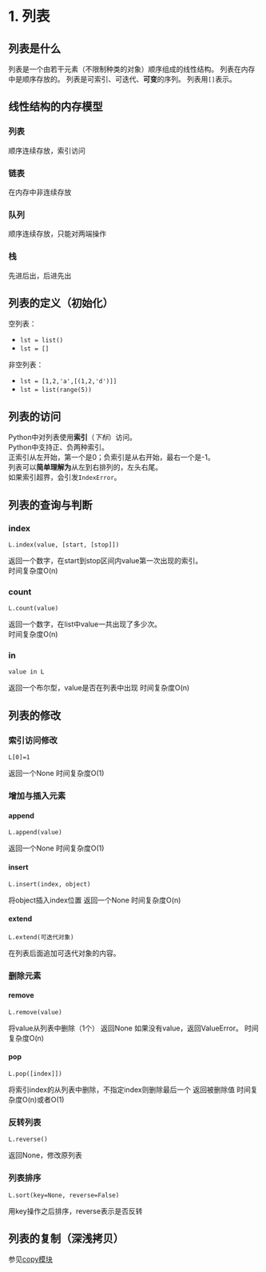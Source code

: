 # 1. 列表

## 列表是什么

列表是一个由若干元素（不限制种类的对象）顺序组成的线性结构。 列表在内存中是顺序存放的。 列表是可索引、可迭代、**可变**的序列。 列表用`[]`表示。

## 线性结构的内存模型

### 列表

顺序连续存放，索引访问

### 链表

在内存中非连续存放

### 队列

顺序连续存放，只能对两端操作

### 栈

先进后出，后进先出

## 列表的定义（初始化）

空列表：

* `lst = list()`
* `lst = []`

非空列表：

* `lst = [1,2,'a',[(1,2,'d')]]`
* `lst = list(range(5))`

## 列表的访问

Python中对列表使用**索引**（_下标_）访问。  
Python中支持正、负两种索引。  
正索引从左开始，第一个是0；负索引是从右开始，最右一个是-1。  
列表可以**简单理解为**从左到右排列的，左头右尾。  
如果索引超界，会引发`IndexError`。

## 列表的查询与判断

### index

```text
L.index(value, [start, [stop]])
```

返回一个数字，在start到stop区间内value第一次出现的索引。  
时间复杂度O\(n\)

### count

```text
L.count(value)
```

返回一个数字，在list中value一共出现了多少次。  
时间复杂度O\(n\)

### in

```text
value in L
```

返回一个布尔型，value是否在列表中出现 时间复杂度O\(n\)

## 列表的修改

### 索引访问修改

```text
L[0]=1
```

返回一个None 时间复杂度O\(1\)

### 增加与插入元素

#### append

```text
L.append(value)
```

返回一个None 时间复杂度O\(1\)

#### insert

```text
L.insert(index, object)
```

将object插入index位置 返回一个None 时间复杂度O\(n\)


#### extend

```text
L.extend(可迭代对象)
```

在列表后面追加可迭代对象的内容。

### 删除元素

#### remove

```text
L.remove(value)
```

将value从列表中删除（1个） 返回None 如果没有value，返回ValueError。 时间复杂度O\(n\)

#### pop

```text
L.pop([index]])
```

将索引index的从列表中删除，不指定index则删除最后一个 返回被删除值 时间复杂度O\(n\)或者O\(1\)

### 反转列表

```text
L.reverse()
```

返回None，修改原列表

### 列表排序

```text
L.sort(key=None, reverse=False)
```

用key操作之后排序，reverse表示是否反转

## 列表的复制（深浅拷贝）

参见[copy模块](1.-lie-biao.md)

